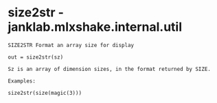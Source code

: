 # size2str - janklab.mlxshake.internal.util

```text
SIZE2STR Format an array size for display

out = size2str(sz)

Sz is an array of dimension sizes, in the format returned by SIZE.

Examples:

size2str(size(magic(3)))


```

